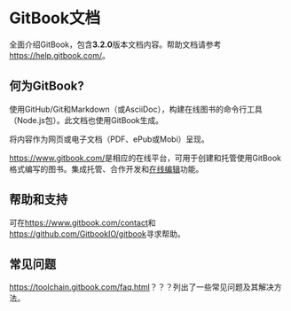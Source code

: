 # GitBook文档

全面介绍GitBook，包含**3.2.0**版本文档内容。帮助文档请参考<https://help.gitbook.com/>。

## 何为GitBook?

使用GitHub/Git和Markdown（或AsciiDoc），构建在线图书的命令行工具（Node.js包）。此文档也使用GitBook生成。

将内容作为网页或电子文档（PDF、ePub或Mobi）呈现。

<https://www.gitbook.com/>是相应的在线平台，可用于创建和托管使用GitBook格式编写的图书。集成托管、合作开发和[在线编辑](https://www.gitbook.com/editor)功能。

## 帮助和支持

可在<https://www.gitbook.com/contact>和<https://github.com/GitbookIO/gitbook>寻求帮助。

## 常见问题

<https://toolchain.gitbook.com/faq.html>？？？列出了一些常见问题及其解决方法。
